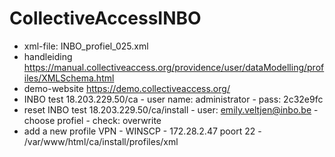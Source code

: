 # CollectiveAccessINBO

- xml-file:	INBO_profiel_025.xml
- handleiding	https://manual.collectiveaccess.org/providence/user/dataModelling/profiles/XMLSchema.html
- demo-website	https://demo.collectiveaccess.org/
- INBO test	18.203.229.50/ca - user name: administrator - pass:	2c32e9fc
- reset INBO test	18.203.229.50/ca/install - user: emily.veltjen@inbo.be - choose profiel -	check: overwrite
- add a new profile	VPN - WINSCP - 172.28.2.47 poort 22 - /var/www/html/ca/install/profiles/xml
